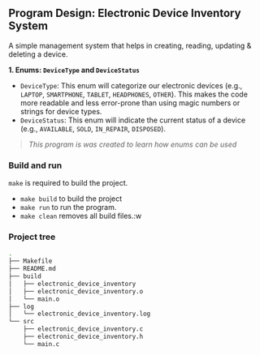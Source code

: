 ## **Program Design: Electronic Device Inventory System**

A simple management system that helps in creating, reading, updating & deleting a device.

**1. Enums: `DeviceType` and `DeviceStatus`**

* `DeviceType`: This enum will categorize our electronic devices (e.g., `LAPTOP`, `SMARTPHONE`, `TABLET`, `HEADPHONES`, `OTHER`). This makes the code more readable and less error-prone than using magic numbers or strings for device types.
* `DeviceStatus`: This enum will indicate the current status of a device (e.g., `AVAILABLE`, `SOLD`, `IN_REPAIR`, `DISPOSED`).

>_This program is was created to learn how enums can be used_

### Build and run 

`make` is required to build the project.
- `make build` to build the project
- `make run` to run the program.
- `make clean` removes all build files.:w

### Project tree

```bash
.
├── Makefile
├── README.md
├── build
│   ├── electronic_device_inventory
│   ├── electronic_device_inventory.o
│   └── main.o
├── log
│   └── electronic_device_inventory.log
└── src
    ├── electronic_device_inventory.c
    ├── electronic_device_inventory.h
    └── main.c
```
